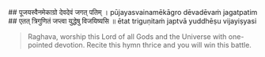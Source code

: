 <section>
<section data-markdown data-audio-src="../audio/adityahridayam/adityahridayam_26.m4a">
## पूजयस्वैनमेकाग्रो देवदेवं जगत् पतिम् ।
pūjayasvainamēkāgro dēvadēvaṁ jagatpatim
## एतत् त्रिगुणितं जप्त्वा युद्धेषु विजयिष्यसि ॥
ētat triguṇitaṁ japtvā yuddhēṣu vijayiṣyasi

> Raghava, worship this Lord of all Gods and the Universe with one-pointed devotion. Recite this hymn thrice and you will win this battle.

<!--
If you worship this lord of the universe, the God of all Gods, with concentrated mind and devotion by reciting this hymn (ādityahṛdayam) thrice, you will emerge victorious in the battle

If you worship this lord of the universe, the God of all Gods, with concentrated mind and devotion by reciting this hymn (Aditya-Hridayam) thrice, you will emerge victorious in the battle.
-->
</section>
</section>

